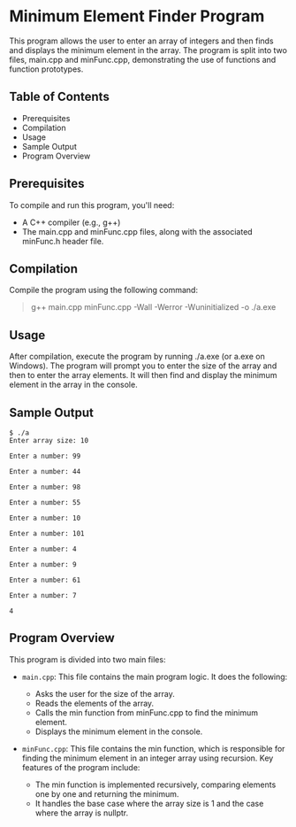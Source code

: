 # Minimum Element Finder Program
This program allows the user to enter an array of integers and then finds and displays the minimum element in the array. The program is split into two files, main.cpp and minFunc.cpp, demonstrating the use of functions and function prototypes.

## Table of Contents
- Prerequisites
- Compilation
- Usage
- Sample Output
- Program Overview

## Prerequisites
To compile and run this program, you'll need:

- A C++ compiler (e.g., g++)
- The main.cpp and minFunc.cpp files, along with the associated minFunc.h header file.

## Compilation
Compile the program using the following command:

>	g++ main.cpp minFunc.cpp -Wall -Werror -Wuninitialized -o ./a.exe

## Usage
After compilation, execute the program by running ./a.exe (or a.exe on Windows). The program will prompt you to enter the size of the array and then to enter the array elements. It will then find and display the minimum element in the array in the console.

## Sample Output
```
$ ./a
Enter array size: 10

Enter a number: 99

Enter a number: 44

Enter a number: 98

Enter a number: 55

Enter a number: 10 

Enter a number: 101

Enter a number: 4

Enter a number: 9

Enter a number: 61

Enter a number: 7

4
```

## Program Overview
This program is divided into two main files:

- `main.cpp`: This file contains the main program logic. It does the following:
	- Asks the user for the size of the array.
	- Reads the elements of the array.
	- Calls the min function from minFunc.cpp to find the minimum element.
	- Displays the minimum element in the console.

- `minFunc.cpp`: This file contains the min function, which is responsible for finding the minimum element in an integer array using recursion. Key features of the program include:
	- The min function is implemented recursively, comparing elements one by one and returning the minimum.
	- It handles the base case where the array size is 1 and the case where the array is nullptr.